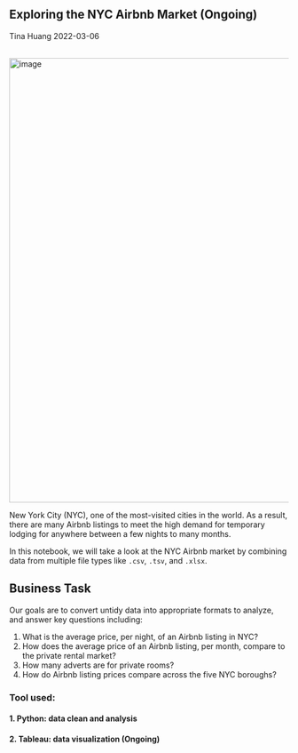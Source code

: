 ## Exploring the NYC Airbnb Market (Ongoing) </br>
Tina Huang 2022-03-06 
</br>
</br>

<img width="800" alt="image" src="https://user-images.githubusercontent.com/61902789/157248892-ebab5035-042d-4671-8f94-4c38145f7b37.png">

 New York City (NYC), one of the most-visited cities in the world. As a result, there are many Airbnb listings to meet the high demand 
 for temporary lodging for anywhere between a few nights to many months. 
 
 In this notebook, we will take a look at the NYC Airbnb market by combining data from multiple file types like `.csv`, `.tsv`, and `.xlsx`.


## **Business Task**

Our goals are to convert untidy data into appropriate formats to analyze, and answer key questions including:

1. What is the average price, per night, of an Airbnb listing in NYC?
2. How does the average price of an Airbnb listing, per month, compare to the private rental market?
3. How many adverts are for private rooms?
4. How do Airbnb listing prices compare across the five NYC boroughs?

### Tool used:
#### 1. Python: data clean and analysis 
#### 2. Tableau: data visualization (Ongoing)
